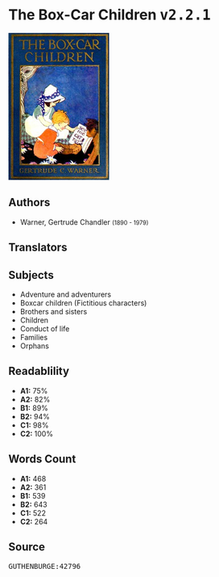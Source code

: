 # The Box-Car Children <kbd>v2.2.1</kbd>

![](./cover.medium.jpg "")

## Authors


 - Warner, Gertrude Chandler <small>(1890 - 1979)</small>

## Translators



## Subjects


 - Adventure and adventurers
 - Boxcar children (Fictitious characters)
 - Brothers and sisters
 - Children
 - Conduct of life
 - Families
 - Orphans

## Readablility


 - **A1:** 75%
 - **A2:** 82%
 - **B1:** 89%
 - **B2:** 94%
 - **C1:** 98%
 - **C2:** 100%

## Words Count


 - **A1:** 468
 - **A2:** 361
 - **B1:** 539
 - **B2:** 643
 - **C1:** 522
 - **C2:** 264

## Source


<kbd>GUTHENBURGE:42796</kbd>
